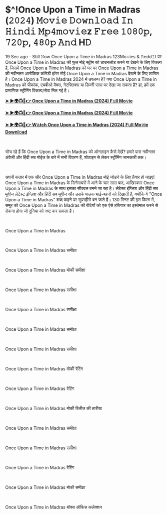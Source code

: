 <h1 style="text-align: left;">$^!Once Upon a Time in Madras (𝟸𝟶𝟸𝟺) 𝙼𝚘𝚟𝚒𝚎 𝙳𝚘𝚠𝚗𝚕𝚘𝚊𝚍 𝙸𝚗 𝙷𝚒𝚗𝚍𝚒 𝙼𝚙𝟺𝚖𝚘𝚟𝚒𝚎z 𝙵𝚛𝚎𝚎 𝟷𝟶𝟾𝟶𝚙, 𝟽𝟸𝟶𝚙, 𝟺𝟾𝟶𝚙 𝙰𝚗𝚍 H𝙳</h1><p>19 Sec ago - Still 𝙽ow Once Upon a Time in Madras 123Mo𝚟ies &amp; 𝚁edd𝙸t पर Once Upon a Time in Madras की फुल मोई स्ट्रीम को डाउनलोड करने या देखने के लिए विकल्प हैं, जिसमें Once Upon a Time in Madras को घर पर Once Upon a Time in Madras की नवीनतम अलौकिक कॉमेडी हॉरर मोई Once Upon a Time in Madras देखने के लिए शामिल है। Once Upon a Time in Madras 2024 में उपलब्ध है? क्या Once Upon a Time in Madras को पीकॉक, एचबीओ मैक्स, नेटफ्लिक्स या डिज्नी प्लस पर देखा जा सकता है? हां, हमें एक प्रामाणिक स्ट्रीमिंग विकल्प/सेवा मिल गई है।&nbsp;</p><p><a href="https://tinyurl.com/bdfd2wea" target="_blank"><b>➤ ►🌍📺📱👉 Once Upon a Time in Madras (2024) F𝚞ll Mo𝚟ie</b></a></p><p><a href="https://tinyurl.com/272j2wfc" target="_blank"><b>➤ ►🌍📺📱👉 Once Upon a Time in Madras (2024) F𝚞ll Mo𝚟ie</b></a></p><p><a href="https://tinyurl.com/bdfd2wea" target="_blank"><b>➤ ►🌍📺📱👉 W𝚊tch Once Upon a Time in Madras (2024) F𝚞ll Mo𝚟ie Downl𝚘ad</b></a></p><p><br /></p><p>सोच रहे हैं कि Once Upon a Time in Madras को ऑनलाइन कैसे देखें? हमारे पास नवीनतम अंग्रेजी और हिंदी सब मोईज़ के बारे में सभी विवरण हैं, शोटाइम से लेकर स्ट्रीमिंग जानकारी तक।</p><p><br /></p><p>अपनी कतार में एक और Once Upon a Time in Madras मोई जोड़ने के लिए तैयार हो जाइए! Once Upon a Time in Madras के सिनेमाघरों में आने के चार साल बाद, आखिरकार Once Upon a Time in Madras के साथ इसका सीक्वल बनने जा रहा है। लेटेस्ट इंग्लिश और हिंदी सब मूवीज लेटेस्ट इंग्लिश और हिंदी सब मूवीज और उसके पालक भाई-बहनों को दिखाती है, क्योंकि वे "Once Upon a Time in Madras" शब्द कहने पर सुपरहीरो बन जाते हैं। 130 मिनट की इस फिल्म में, समूह को Once Upon a Time in Madras की बेटियों को एक ऐसे हथियार का इस्तेमाल करने से रोकना होगा जो दुनिया को नष्ट कर सकता है।</p><p><br /></p><p>Once Upon a Time in Madras</p><p><br /></p><p>Once Upon a Time in Madras समीक्षा</p><p><br /></p><p>Once Upon a Time in Madras मोकी समीक्षा</p><p><br /></p><p>Once Upon a Time in Madras समीक्षा</p><p><br /></p><p>Once Upon a Time in Madras समीक्षा</p><p><br /></p><p>Once Upon a Time in Madras समीक्षा</p><p><br /></p><p>Once Upon a Time in Madras समीक्षा</p><p><br /></p><p>Once Upon a Time in Madras मोकी रेटिंग</p><p><br /></p><p>Once Upon a Time in Madras रेटिंग</p><p><br /></p><p>Once Upon a Time in Madras मोकी रिलीज़ की तारीख</p><p><br /></p><p>Once Upon a Time in Madras समीक्षा</p><p><br /></p><p>Once Upon a Time in Madras समीक्षा</p><p><br /></p><p>Once Upon a Time in Madras रेटिंग</p><p><br /></p><p>Once Upon a Time in Madras मोकी समीक्षा</p><p><br /></p><p>Once Upon a Time in Madras बॉक्स ऑफिस कलेक्शन</p>
